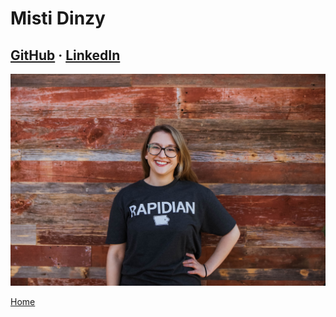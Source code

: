 # Misti Dinzy

## [GitHub](https://github.com/mistidinzy) &middot; [LinkedIn](https://www.linkedin.com/in/mistidinzy/)

![Misti](/images/Misti.jpeg)

[Home](https://projectsandwich.github.io/301-ProjectPlanning/)